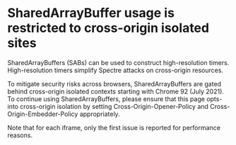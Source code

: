 # SharedArrayBuffer usage is restricted to cross-origin isolated sites

SharedArrayBuffers (SABs) can be used to construct high-resolution timers. High-resolution timers simplify Spectre attacks on cross-origin resources.

To mitigate security risks across browsers, SharedArrayBuffers are gated behind cross-origin isolated contexts starting with Chrome 92 (July 2021). To continue using SharedArrayBuffers, please ensure that this page opts-into cross-origin isolation by setting Cross-Origin-Opener-Policy and Cross-Origin-Embedder-Policy appropriately.

Note that for each iframe, only the first issue is reported for performance reasons.
